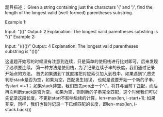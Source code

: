 题目描述：
Given a string containing just the characters '(' and ')', find the length of the longest valid (well-formed) parentheses substring.

Example 1:

Input: "(()"
Output: 2
Explanation: The longest valid parentheses substring is "()"
Example 2:

Input: ")()())"
Output: 4
Explanation: The longest valid parentheses substring is "()()"

这道题开始写的时候没有注意到连续，只是简单的使用栈进行比对即可，后来发现了必须要连续，
第一种方法是使用栈，为了记录连续子串的长度，我们通过记录开始点的方法。
首先如果遇到'('就直接把对应索引加入到栈中。如果遇到')',首先判断stack是否为空，如果为空，匹配发生错误，
也就是说要开始一个新的子串，令start =i+1； 如果stack非空，我们首先pop出一个'('，将其与当前')'匹配，而后再次判断stack是否为空，
如果为空，则则新的子串完全匹配，这个时候我们可以先记录这段长度，不更新start不影响后续的计算，len=max(len, i-start+1);
如果非空，同样，我们也暂时记录一下已经匹配的长度，即len=max(len, i- stack.back())
